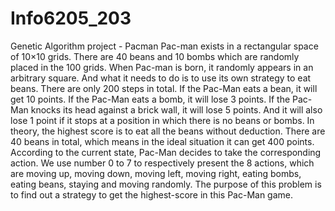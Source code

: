 # Info6205_203
Genetic Algorithm project - Pacman
Pac-man exists in a rectangular space of 10×10 grids. There are 40 beans and 10 bombs which are randomly placed in the 100 grids.
When Pac-man is born, it randomly appears in an arbitrary square. And what it needs to do is to use its own strategy to eat beans.
There are only 200 steps in total. If the Pac-Man eats a bean, it will get 10 points. If the Pac-Man eats a bomb, it will lose 3 points. 
If the Pac-Man knocks its head against a brick wall, it will lose 5 points. 
And it will also lose 1 point if it stops at a position in which there is no beans or bombs.
In theory, the highest score is to eat all the beans without deduction. 
There are 40 beans in total, which means in the ideal situation it can get 400 points.
According to the current state, Pac-Man decides to take the corresponding action. 
We use number 0 to 7 to respectively present the 8 actions, which are moving up, moving down, moving left, moving right, eating bombs, eating beans, staying and moving randomly. 
The purpose of this problem is to find out a strategy to get the highest-score in this Pac-Man game. 
